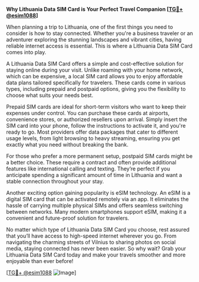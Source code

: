 **Why Lithuania Data SIM Card is Your Perfect Travel Companion [[TG💪+ @esim1088](https://t.me/s/esim1088)]**

When planning a trip to Lithuania, one of the first things you need to consider is how to stay connected. Whether you're a business traveler or an adventurer exploring the stunning landscapes and vibrant cities, having reliable internet access is essential. This is where a Lithuania Data SIM Card comes into play.

A Lithuania Data SIM Card offers a simple and cost-effective solution for staying online during your visit. Unlike roaming with your home network, which can be expensive, a local SIM card allows you to enjoy affordable data plans tailored specifically for travelers. These cards come in various types, including prepaid and postpaid options, giving you the flexibility to choose what suits your needs best.

Prepaid SIM cards are ideal for short-term visitors who want to keep their expenses under control. You can purchase these cards at airports, convenience stores, or authorized resellers upon arrival. Simply insert the SIM card into your phone, follow the instructions to activate it, and you're ready to go. Most providers offer data packages that cater to different usage levels, from light browsing to heavy streaming, ensuring you get exactly what you need without breaking the bank.

For those who prefer a more permanent setup, postpaid SIM cards might be a better choice. These require a contract and often provide additional features like international calling and texting. They’re perfect if you anticipate spending a significant amount of time in Lithuania and want a stable connection throughout your stay.

Another exciting option gaining popularity is eSIM technology. An eSIM is a digital SIM card that can be activated remotely via an app. It eliminates the hassle of carrying multiple physical SIMs and offers seamless switching between networks. Many modern smartphones support eSIM, making it a convenient and future-proof solution for travelers.

No matter which type of Lithuania Data SIM Card you choose, rest assured that you’ll have access to high-speed internet wherever you go. From navigating the charming streets of Vilnius to sharing photos on social media, staying connected has never been easier. So why wait? Grab your Lithuania Data SIM Card today and make your travels smoother and more enjoyable than ever before!

[[TG💪+ @esim1088](https://t.me/s/esim1088) ![Image](https://i.postimg.cc/Y0z9fWf4/image.png)]